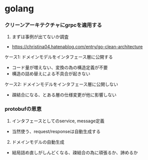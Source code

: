 # golang

### クリーンアーキテクチャにgrpcを適用する

1. まずは事例が出てないか調査

- https://christina04.hatenablog.com/entry/go-clean-architecture

ケース1: ドメインモデルをインタフェース層に公開する  
- コード量が増えない、変換の為の構造定義が不要
- 構造の詰め替えによる不具合が起きない

ケース2: ドメインモデルをインタフェース層に公開しない  
- 疎結合になる、とある層の仕様変更が他に影響しない


### protobufの恩恵

1. インタフェースとしてのservice, message定義
  - 当然使う、request/responseは自動生成する
2. ドメインモデルの自動生成
  - 結局詰め直しがしんどくなる、疎結合の為に頑張るか、諦めるか


